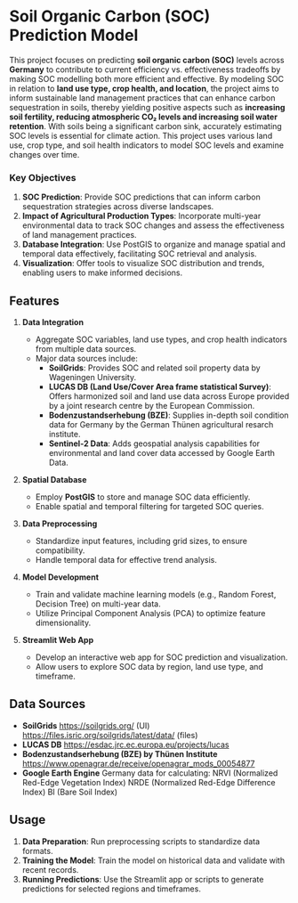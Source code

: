 # Soil Organic Carbon (SOC) Prediction Model

This project focuses on predicting **soil organic carbon (SOC)** levels across **Germany** to contribute to current efficiency vs. effectiveness tradeoffs by making SOC modelling both more efficient and effective. By modeling SOC in relation to **land use type, crop health, and location**, the project aims to inform sustainable land management practices that can enhance carbon sequestration in soils, thereby yielding positive aspects such as **increasing soil fertility, reducing atmospheric CO₂ levels and increasing soil water retention**. With soils being a significant carbon sink, accurately estimating SOC levels is essential for climate action. This project uses various land use, crop type, and soil health indicators to model SOC levels and examine changes over time.

### Key Objectives

1. **SOC Prediction**: Provide SOC predictions that can inform carbon sequestration strategies across diverse landscapes.
2. **Impact of Agricultural Production Types**: Incorporate multi-year environmental data to track SOC changes and assess the effectiveness of land management practices.
3. **Database Integration**: Use PostGIS to organize and manage spatial and temporal data effectively, facilitating SOC retrieval and analysis.
4. **Visualization**: Offer tools to visualize SOC distribution and trends, enabling users to make informed decisions.

## Features

1. **Data Integration**  
   - Aggregate SOC variables, land use types, and crop health indicators from multiple data sources.
   - Major data sources include:
     - **SoilGrids**: Provides SOC and related soil property data by Wageningen University.
     - **LUCAS DB (Land Use/Cover Area frame statistical Survey)**: Offers harmonized soil and land use data across Europe provided by a joint research centre by the European Commission.
     - **Bodenzustandserhebung (BZE)**: Supplies in-depth soil condition data for Germany by the German Thünen agricultural resarch institute.
     - **Sentinel-2 Data**: Adds geospatial analysis capabilities for environmental and land cover data accessed by Google Earth Data.
    
2. **Spatial Database**  
   - Employ **PostGIS** to store and manage SOC data efficiently.
   - Enable spatial and temporal filtering for targeted SOC queries.

3. **Data Preprocessing**  
   - Standardize input features, including grid sizes, to ensure compatibility.
   - Handle temporal data for effective trend analysis.

4. **Model Development**  
   - Train and validate machine learning models (e.g., Random Forest, Decision Tree) on multi-year data.
   - Utilize Principal Component Analysis (PCA) to optimize feature dimensionality.

5. **Streamlit Web App**  
   - Develop an interactive web app for SOC prediction and visualization.
   - Allow users to explore SOC data by region, land use type, and timeframe.

## Data Sources

- **SoilGrids**
  https://soilgrids.org/ (UI)
  https://files.isric.org/soilgrids/latest/data/ (files)
- **LUCAS DB**
  https://esdac.jrc.ec.europa.eu/projects/lucas
- **Bodenzustandserhebung (BZE) by Thünen Institute**
  https://www.openagrar.de/receive/openagrar_mods_00054877
- **Google Earth Engine**
  Germany data for calculating:
  NRVI (Normalized Red-Edge Vegetation Index)
  NRDE (Normalized Red-Edge Difference Index)
  BI (Bare Soil Index)

## Usage

1. **Data Preparation**: Run preprocessing scripts to standardize data formats.
2. **Training the Model**: Train the model on historical data and validate with recent records.
3. **Running Predictions**: Use the Streamlit app or scripts to generate predictions for selected regions and timeframes.

